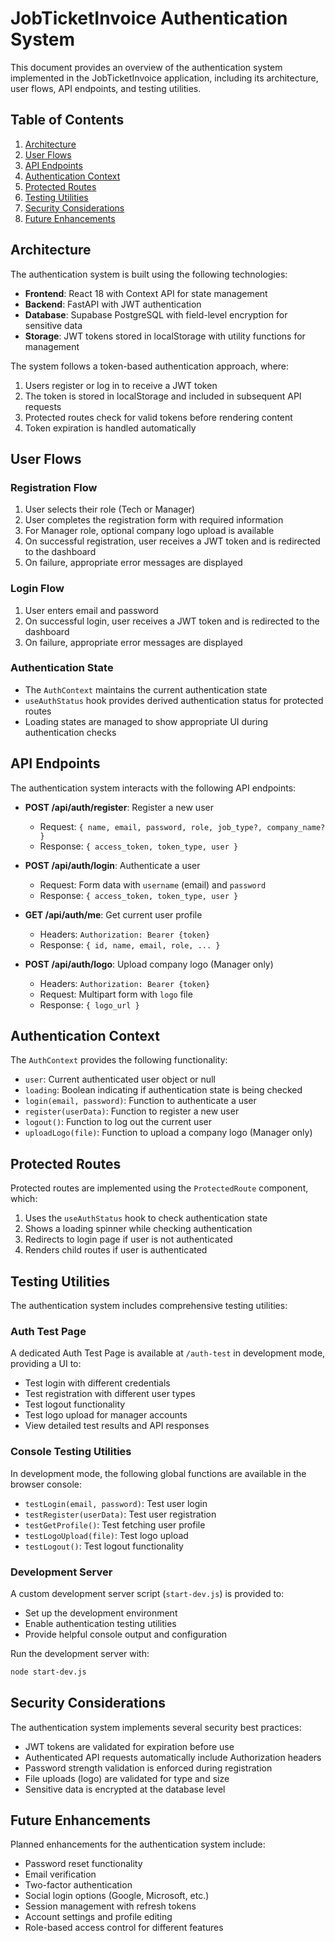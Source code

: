 # JobTicketInvoice Authentication System

This document provides an overview of the authentication system implemented in the JobTicketInvoice application, including its architecture, user flows, API endpoints, and testing utilities.

## Table of Contents

1. [Architecture](#architecture)
2. [User Flows](#user-flows)
3. [API Endpoints](#api-endpoints)
4. [Authentication Context](#authentication-context)
5. [Protected Routes](#protected-routes)
6. [Testing Utilities](#testing-utilities)
7. [Security Considerations](#security-considerations)
8. [Future Enhancements](#future-enhancements)

## Architecture

The authentication system is built using the following technologies:

- **Frontend**: React 18 with Context API for state management
- **Backend**: FastAPI with JWT authentication
- **Database**: Supabase PostgreSQL with field-level encryption for sensitive data
- **Storage**: JWT tokens stored in localStorage with utility functions for management

The system follows a token-based authentication approach, where:

1. Users register or log in to receive a JWT token
2. The token is stored in localStorage and included in subsequent API requests
3. Protected routes check for valid tokens before rendering content
4. Token expiration is handled automatically

## User Flows

### Registration Flow

1. User selects their role (Tech or Manager)
2. User completes the registration form with required information
3. For Manager role, optional company logo upload is available
4. On successful registration, user receives a JWT token and is redirected to the dashboard
5. On failure, appropriate error messages are displayed

### Login Flow

1. User enters email and password
2. On successful login, user receives a JWT token and is redirected to the dashboard
3. On failure, appropriate error messages are displayed

### Authentication State

- The `AuthContext` maintains the current authentication state
- `useAuthStatus` hook provides derived authentication status for protected routes
- Loading states are managed to show appropriate UI during authentication checks

## API Endpoints

The authentication system interacts with the following API endpoints:

- **POST /api/auth/register**: Register a new user
  - Request: `{ name, email, password, role, job_type?, company_name? }`
  - Response: `{ access_token, token_type, user }`

- **POST /api/auth/login**: Authenticate a user
  - Request: Form data with `username` (email) and `password`
  - Response: `{ access_token, token_type, user }`

- **GET /api/auth/me**: Get current user profile
  - Headers: `Authorization: Bearer {token}`
  - Response: `{ id, name, email, role, ... }`

- **POST /api/auth/logo**: Upload company logo (Manager only)
  - Headers: `Authorization: Bearer {token}`
  - Request: Multipart form with `logo` file
  - Response: `{ logo_url }`

## Authentication Context

The `AuthContext` provides the following functionality:

- `user`: Current authenticated user object or null
- `loading`: Boolean indicating if authentication state is being checked
- `login(email, password)`: Function to authenticate a user
- `register(userData)`: Function to register a new user
- `logout()`: Function to log out the current user
- `uploadLogo(file)`: Function to upload a company logo (Manager only)

## Protected Routes

Protected routes are implemented using the `ProtectedRoute` component, which:

1. Uses the `useAuthStatus` hook to check authentication state
2. Shows a loading spinner while checking authentication
3. Redirects to login page if user is not authenticated
4. Renders child routes if user is authenticated

## Testing Utilities

The authentication system includes comprehensive testing utilities:

### Auth Test Page

A dedicated Auth Test Page is available at `/auth-test` in development mode, providing a UI to:

- Test login with different credentials
- Test registration with different user types
- Test logout functionality
- Test logo upload for manager accounts
- View detailed test results and API responses

### Console Testing Utilities

In development mode, the following global functions are available in the browser console:

- `testLogin(email, password)`: Test user login
- `testRegister(userData)`: Test user registration
- `testGetProfile()`: Test fetching user profile
- `testLogoUpload(file)`: Test logo upload
- `testLogout()`: Test logout functionality

### Development Server

A custom development server script (`start-dev.js`) is provided to:

- Set up the development environment
- Enable authentication testing utilities
- Provide helpful console output and configuration

Run the development server with:

```bash
node start-dev.js
```

## Security Considerations

The authentication system implements several security best practices:

- JWT tokens are validated for expiration before use
- Authenticated API requests automatically include Authorization headers
- Password strength validation is enforced during registration
- File uploads (logo) are validated for type and size
- Sensitive data is encrypted at the database level

## Future Enhancements

Planned enhancements for the authentication system include:

- Password reset functionality
- Email verification
- Two-factor authentication
- Social login options (Google, Microsoft, etc.)
- Session management with refresh tokens
- Account settings and profile editing
- Role-based access control for different features
